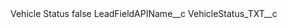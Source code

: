 <?xml version="1.0" encoding="UTF-8"?>
<CustomMetadata xmlns="http://soap.sforce.com/2006/04/metadata" xmlns:xsi="http://www.w3.org/2001/XMLSchema-instance" xmlns:xsd="http://www.w3.org/2001/XMLSchema">
    <label>Vehicle Status</label>
    <protected>false</protected>
    <values>
        <field>LeadFieldAPIName__c</field>
        <value xsi:type="xsd:string">VehicleStatus_TXT__c</value>
    </values>
</CustomMetadata>
